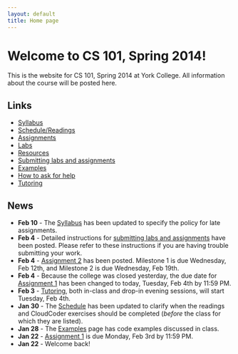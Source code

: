 ```yaml
---
layout: default
title: Home page
---
```


# Welcome to CS 101, Spring 2014!

This is the website for CS 101, Spring 2014 at York College.
All information about the course will be posted here.

## Links

* [Syllabus](syllabus.html)
* [Schedule/Readings](schedule.html)
* [Assignments](assign/index.html)
* [Labs](labs/index.html)
* [Resources](resources.html)
* [Submitting labs and assignments](submitting.html)
* [Examples](examples/index.html)
* [How to ask for help](http://faculty.ycp.edu/~dhovemey/askingForHelp.html)
* [Tutoring](tutoring.html)

## News

* **Feb 10** - The [Syllabus](syllabus.html) has been updated to specify the policy for late assignments.
* **Feb 4** - Detailed instructions for [submitting labs and assignments](submitting.html) have been posted.  Please refer to these instructions if you are having trouble submitting your work.
* **Feb 4** - [Assignment 2](assign/assign02.html) has been posted.  Milestone 1 is due Wednesday, Feb 12th, and Milestone 2 is due Wednesday, Feb 19th.
* **Feb 4** - Because the college was closed yesterday, the due date for [Assignment 1](assign/assign01.html) has been changed to today, Tuesday, Feb 4th by 11:59 PM.
* **Feb 3** - [Tutoring](tutoring.html), both in-class and drop-in evening sessions, will start Tuesday, Feb 4th.
* **Jan 30** - The [Schedule](schedule.html) has been updated to clarify when the readings and CloudCoder exercises should be completed (*before* the class for which they are listed).
* **Jan 28** - The [Examples](examples/index.html) page has code examples discussed in class.
* **Jan 22** - [Assignment 1](assign/assign01.html) is due Monday, Feb 3rd by 11:59 PM.
* **Jan 22** - Welcome back!

<!-- vim:set wrap: ­-->
<!-- vim:set linebreak: -->
<!-- vim:set nolist: -->
